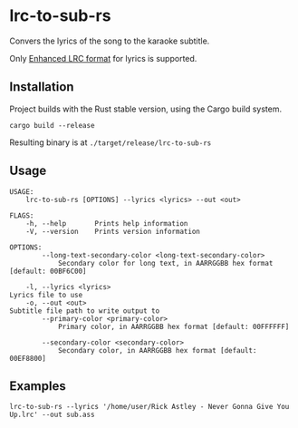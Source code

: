 # lrc-to-sub-rs
Convers the lyrics of the song to the karaoke subtitle.

Only [Enhanced LRC format](https://en.wikipedia.org/wiki/LRC_(file_format)#Enhanced_format) for lyrics is supported.

## Installation
Project builds with the Rust stable version, using the Cargo build system.

`cargo build --release`

Resulting binary is at `./target/release/lrc-to-sub-rs`

## Usage
```
USAGE:
    lrc-to-sub-rs [OPTIONS] --lyrics <lyrics> --out <out>

FLAGS:
    -h, --help       Prints help information
    -V, --version    Prints version information

OPTIONS:
        --long-text-secondary-color <long-text-secondary-color>
            Secondary color for long text, in AARRGGBB hex format [default: 00BF6C00]

    -l, --lyrics <lyrics>                                          Lyrics file to use
    -o, --out <out>                                                Subtitle file path to write output to
        --primary-color <primary-color>
            Primary color, in AARRGGBB hex format [default: 00FFFFFF]

        --secondary-color <secondary-color>
            Secondary color, in AARRGGBB hex format [default: 00EF8800]
```

## Examples
```
lrc-to-sub-rs --lyrics '/home/user/Rick Astley - Never Gonna Give You Up.lrc' --out sub.ass
```
